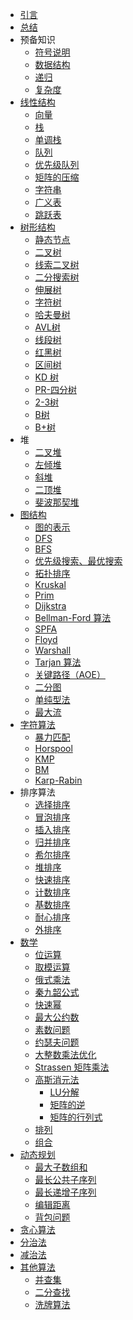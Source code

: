 - [引言](README.md)
- [总结](summary.md)
- 预备知识
  - [符号说明](propaedeutics/symbol)
  - [数据结构](propaedeutics/data-structure.md)
  - [递归](propaedeutics/recursion.md)
  - [复杂度]()
- [线性结构](linear/README.md)
  - [向量](linear/vector.md)
  - [栈](linear/stack.md)
  - [单调栈](linear/monotone-stack.md)
  - [队列](linear/queue.md)
  - [优先级队列](linear/priority_queue.md)
  - [矩阵的压缩](linear/matrix-compression.md)
  - [字符串](linear/string.md)
  - [广义表](linear/multilist.md)
  - [跳跃表](linear/skiplist.md)
- [树形结构](tree/README.md)
  - [静态节点](tree/static-node.md)
  - [二叉树](tree/binary-tree.md)
  - [线索二叉树](tree/threaded-binary-tree.md)
  - [二分搜索树](tree/binary-search-tree.md)
  - [伸展树](tree/splay-tree)
  - [字符树](tree/trie-tree.md)
  - [哈夫曼树](tree/huffman-tree.md)
  - [AVL树](tree/avl-tree.md)
  - [线段树](tree/segment-tree.md)
  - [红黑树](tree/red-black-tree)
  - [区间树](tree/interval-tree)
  - [KD 树](tree/kd-tree)
  - [PR-四分树]()
  - [2-3树](tree/2-3-tree)
  - [B树](tree/b-tree)
  - [B+树](tree/b+-tree)
- 堆
  - [二叉堆](heap/binary-heap.md)
  - [左倾堆](heap/leftist-heap.md)
  - [斜堆](heap/skew-heap)
  - [二顶堆]()
  - [斐波那契堆](heap/fibonacci-heap)
- [图结构]()
  - [图的表示](graph/graph-represence.md)
  - [DFS]()
  - [BFS]()
  - [优先级搜索、最优搜索]()
  - [拓扑排序](graph/topological-sort.md)
  - [Kruskal](graph/kruskal.md)
  - [Prim](graph/prim.md)
  - [Dijkstra](graph/dijkstra.md)
  - [Bellman-Ford 算法]()
  - [SPFA]()
  - [Floyd](graph/floyd.md)
  - [Warshall](graph/warshall.md)
  - [Tarjan 算法]()
  - [关键路径（AOE）](graph/critical-path.md)
  - [二分图]()
  - [单纯型法]()
  - [最大流]()
- [字符算法]()
  - [暴力匹配](string/brute-match.md)
  - [Horspool]()
  - [KMP]()
  - [BM]()
  - [Karp-Rabin]()
- 排序算法
  - [选择排序](sort/select-sort)
  - [冒泡排序](sort/bubble-sort)
  - [插入排序](sort/insert-sort)
  - [归并排序](sort/merge-sort)
  - [希尔排序](sort/shell-sort)
  - [堆排序](sort/heap-sort)
  - [快速排序](sort/quick-sort)
  - [计数排序](sort/counting-sort.md)
  - [基数排序](sort/radix-sort)
  - [耐心排序](sort/patience-sort)
  - [外排序]()
- [数学]()
  - [位运算](math/bit-operation.md)
  - [取模运算](math/module-operation.md)
  - [俄式乘法](math/russian-peasant-multiplication.md)
  - [秦九韶公式](math/horner's-rule.md)
  - [快速幂](math/quick-power.md)
  - [最大公约数](math/greatest-common-divisor.md)
  - [素数问题](math/prime-number.md)
  - [约瑟夫问题](math/josephus-problem)
  - [大整数乘法优化](math/big-integer-multiplication-optimization.md)
  - [Strassen 矩阵乘法](maht/strassen-matrix-muplication.md)
  - [高斯消元法]()
    - [LU分解]()
    - [矩阵的逆]()
    - [矩阵的行列式]()
  - [排列](math/permutaion.md)
  - [组合](math/combination.md)
- [动态规划]()
  - [最大子数组和](dynamic-programming/maximum-subarray.md)
  - [最长公共子序列](dynamic-programming/longest-common-subsequence.md)
  - [最长递增子序列](dynamic-programming/longest-increasing-subsequence.md)
  - [编辑距离](dynamic-programming/edit-distance.md)
  - [背包问题](dynamic-programming/pack.md)
- [贪心算法]()
- [分治法]()
- [减治法]()
- [其他算法]()
  - [并查集](others/union-find-set.md)
  - [二分查找](others/binary-search.md)
  - [洗牌算法](others/fisher-yates-shuffle.md)